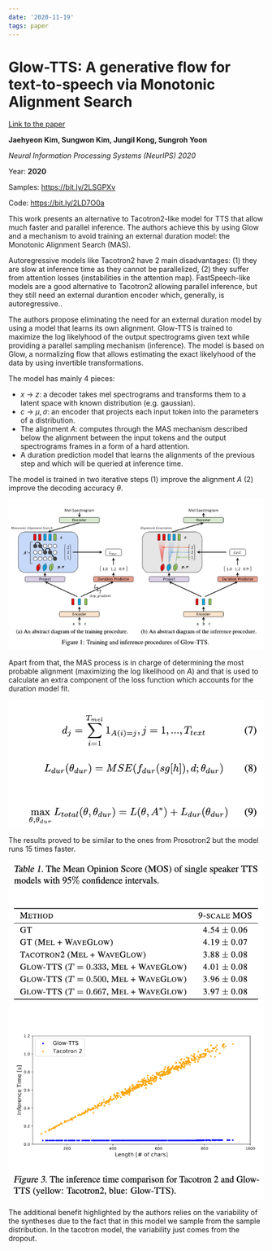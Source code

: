 ```yaml
---
date: '2020-11-19'
tags: paper
---
```

# Glow-TTS: A generative flow for text-to-speech via Monotonic Alignment Search

[Link to the paper](https://arxiv.org/abs/2005.11129)

**Jaehyeon Kim, Sungwon Kim, Jungil Kong, Sungroh Yoon**

*Neural Information Processing Systems (NeurIPS) 2020*

Year: **2020**

Samples:  https://bit.ly/2LSGPXv

Code: https://bit.ly/2LD7O0a

This work presents an alternative to Tacotron2-like model for TTS that allow much faster and parallel inference. The authors achieve this by using Glow and a mechanism to avoid training an external duration model: the Monotonic Alignment Search (MAS).

Autoregressive models like Tacotron2 have 2 main disadvantages: (1) they are slow at inference time as they cannot be parallelized, (2) they suffer from attention losses (instabilities in the attention map). FastSpeech-like models are a good alternative to Tacotron2 allowing parallel inference, but they still need an external durantion encoder which, generally, is autoregressive..

The authors propose eliminating the need for an external duration model by using a model that learns its own alignment. Glow-TTS is trained to maximize the log likelyhood of the output spectrograms given text while providing a parallel sampling mechanism (inference). The model is based on Glow, a normalizing flow that allows estimating the exact likelyhood of the data by using invertible transformations.

The model has mainly 4 pieces:
- $x$ -> $z$: a decoder takes mel spectrograms and transforms them to a latent space with known distribution (e.g. gaussian).
- $c$ -> $\mu, \sigma$: an encoder that projects each input token into the parameters of a distribution.
- The alignment $A$: computes through the MAS mechanism described below the alignment between the input tokens and the output spectrograms frames in a form of a hard attention.
- A duration prediction model that learns the alignments of the previous step and which will be queried at inference time.

The model is trained in two iterative steps (1) improve the alignment $A$ (2) improve the decoding accuracy $\theta$.

![](assets/kim2020/train_inference.png)

Apart from that, the MAS process is in charge of determining the most probable alignment (maximizing the log likelihood on $A$) and that is used to calculate an extra component of the loss function which accounts for the duration model fit.

![](assets/kim2020/total_loss.png)


The results proved to be similar to the ones from Prosotron2 but the model runs 15 times faster.

![](assets/kim2020/results.png)

The additional benefit highlighted by the authors relies on the variability of the syntheses due to the fact that in this model we sample from the sample distribution. In the tacotron model, the variability just comes from the dropout.